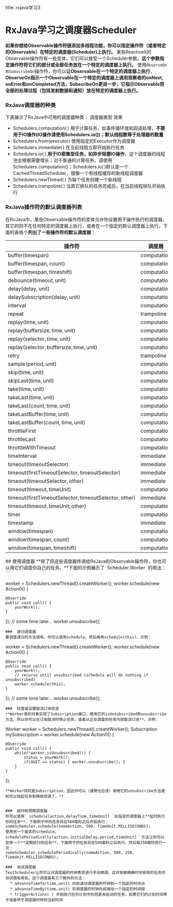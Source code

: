 title: rxjava学习3 

#  RxJava学习之调度器Scheduler 
**如果你想给Observable操作符链添加多线程功能，你可以指定操作符（或者特定的Observable）在特定的调度器(Scheduler)上执行。**
某些ReactiveX的Observable操作符有一些变体，它们可以接受一个Scheduler参数。**这个参数指定操作符将它们的部分或全部任务放在一个特定的调度器上执行。**
使用` ObserveOn和SubscribeOn `操作符，你可以**让Observable在一个特定的调度器上执行**，
**ObserveOn指示一个Observable在一个特定的调度器上调用观察者的onNext, onError和onCompleted方法，SubscribeOn更进一步，它指示Observable将全部的处理过程（包括发射数据和通知）放在特定的调度器上执行。**

###  RxJava调度器的种类 
下表展示了RxJava中可用的调度器种类：
调度器类型	效果
  * Schedulers.computation( )	用于计算任务，如事件循环或和回调处理，**不要用于IO操作(IO操作请使用Schedulers.io())；默认线程数等于处理器的数量**
  * Schedulers.from(executor)	使用指定的Executor作为调度器
  * Schedulers.immediate( )	在当前线程立即开始执行任务
  * Schedulers.io( )	**用于IO密集型任务，如异步阻塞IO操作**，这个调度器的线程池会根据需要增长；对于普通的计算任务，请使用Schedulers.computation()；Schedulers.io( )默认是一个CachedThreadScheduler，很像一个有线程缓存的新线程调度器
  * Schedulers.newThread( )	为每个任务创建一个新线程
  * Schedulers.trampoline( )	当其它排队的任务完成后，在当前线程排队开始执行
###  RxJava操作符的默认调度器列表 
在RxJava中，某些Observable操作符的变体允许你设置用于操作执行的调度器，其它的则不在任何特定的调度器上执行，或者在一个指定的默认调度器上执行。下面的表格个**列出了一些操作符的默认调度器**：
<html>
<table>
<thead>
<tr>
<th>操作符</th>
<th>调度器</th>
</tr>
</thead>
<tbody>
<tr>
<td>buffer(timespan)</td>
<td>computation</td>
</tr>
<tr>
<td>buffer(timespan, count)</td>
<td>computation</td>
</tr>
<tr>
<td>buffer(timespan, timeshift)</td>
<td>computation</td>
</tr>
<tr>
<td>debounce(timeout, unit)</td>
<td>computation</td>
</tr>
<tr>
<td>delay(delay, unit)</td>
<td>computation</td>
</tr>
<tr>
<td>delaySubscription(delay, unit)</td>
<td>computation</td>
</tr>
<tr>
<td>interval</td>
<td>computation</td>
</tr>
<tr>
<td>repeat</td>
<td>trampoline</td>
</tr>
<tr>
<td>replay(time, unit)</td>
<td>computation</td>
</tr>
<tr>
<td>replay(buffersize, time, unit)</td>
<td>computation</td>
</tr>
<tr>
<td>replay(selector, time, unit)</td>
<td>computation</td>
</tr>
<tr>
<td>replay(selector, buffersize, time, unit)</td>
<td>computation</td>
</tr>
<tr>
<td>retry</td>
<td>trampoline</td>
</tr>
<tr>
<td>sample(period, unit)</td>
<td>computation</td>
</tr>
<tr>
<td>skip(time, unit)</td>
<td>computation</td>
</tr>
<tr>
<td>skipLast(time, unit)</td>
<td>computation</td>
</tr>
<tr>
<td>take(time, unit)</td>
<td>computation</td>
</tr>
<tr>
<td>takeLast(time, unit)</td>
<td>computation</td>
</tr>
<tr>
<td>takeLast(count, time, unit)</td>
<td>computation</td>
</tr>
<tr>
<td>takeLastBuffer(time, unit)</td>
<td>computation</td>
</tr>
<tr>
<td>takeLastBuffer(count, time, unit)</td>
<td>computation</td>
</tr>
<tr>
<td>throttleFirst</td>
<td>computation</td>
</tr>
<tr>
<td>throttleLast</td>
<td>computation</td>
</tr>
<tr>
<td>throttleWithTimeout</td>
<td>computation</td>
</tr>
<tr>
<td>timeInterval</td>
<td>immediate</td>
</tr>
<tr>
<td>timeout(timeoutSelector)</td>
<td>immediate</td>
</tr>
<tr>
<td>timeout(firstTimeoutSelector, timeoutSelector)</td>
<td>immediate</td>
</tr>
<tr>
<td>timeout(timeoutSelector, other)</td>
<td>immediate</td>
</tr>
<tr>
<td>timeout(timeout, timeUnit)</td>
<td>computation</td>
</tr>
<tr>
<td>timeout(firstTimeoutSelector, timeoutSelector, other)</td>
<td>immediate</td>
</tr>
<tr>
<td>timeout(timeout, timeUnit, other)</td>
<td>computation</td>
</tr>
<tr>
<td>timer</td>
<td>computation</td>
</tr>
<tr>
<td>timestamp</td>
<td>immediate</td>
</tr>
<tr>
<td>window(timespan)</td>
<td>computation</td>
</tr>
<tr>
<td>window(timespan, count)</td>
<td>computation</td>
</tr>
<tr>
<td>window(timespan, timeshift)</td>
<td>computation</td>
</tr>
</tbody>
</table>
</html>
##  使用调度器 
**除了将这些调度器传递给RxJava的Observable操作符，你也可以用它们调度你自己的任务。**下面的示例展示了` Scheduler.Worker `的用法：
```

worker = Schedulers.newThread().createWorker();
worker.schedule(new Action0() {

    @Override
    public void call() {
        yourWork();
    }

});
// some time later...
worker.unsubscribe();

```
###  递归调度器 
要调度递归的方法调用，你可以使用schedule，然后再用schedule(this)，示例：
```

worker = Schedulers.newThread().createWorker();
worker.schedule(new Action0() {

    @Override
    public void call() {
        yourWork();
        // recurse until unsubscribed (schedule will do nothing if unsubscribed)
        worker.schedule(this);
    }

});
// some time later...
worker.unsubscribe();

```
###  检查或设置取消订阅状态 
**Worker类的对象实现了Subscription接口，使用它的isUnsubscribed和unsubscribe方法，所以你可以在订阅取消时停止任务，或者从正在调度的任务内部取消订阅**，示例：
```

Worker worker = Schedulers.newThread().createWorker();
Subscription mySubscription = worker.schedule(new Action0() {

    @Override
    public void call() {
        while(!worker.isUnsubscribed()) {
            status = yourWork();
            if(QUIT == status) { worker.unsubscribe(); }
        }
    }

});

```
**Worker同时是Subscription，因此你可以（通常也应该）调用它的unsubscribe方法通知可以挂起任务和释放资源了。**


###  延时和周期调度器 
你可以使用` schedule(action,delayTime,timeUnit) `在指定的调度器上**延时执行你的任务**，下面例子中的任务将在500毫秒之后开始执行：
someScheduler.schedule(someAction, 500, TimeUnit.MILLISECONDS);
使用另一个版本的schedule，` schedulePeriodically(action,initialDelay,period,timeUnit) `方法让你可以安排一个**定期执行的任务**，下面例子的任务将在500毫秒之后执行，然后每250毫秒执行一次：
someScheduler.schedulePeriodically(someAction, 500, 250, TimeUnit.MILLISECONDS);

###  测试调度器 
TestScheduler让你可以对调度器的时钟表现进行手动微调。这对依赖精确时间安排的任务的测试很有用处。这个调度器有三个额外的方法：
  * advanceTimeTo(time,unit) 向前波动调度器的时钟到一个指定的时间点
  * advanceTimeBy(time,unit) 将调度器的时钟向前拨动一个指定的时间段
  * triggerActions( ) 开始执行任何计划中的但是未启动的任务，如果它们的计划时间等于或者早于调度器时钟的当前时间
